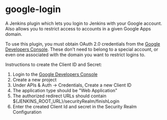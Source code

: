 google-login
============

A Jenkins plugin which lets you login to Jenkins with your Google account. Also allows you to restrict access
to accounts in a given Google Apps domain.


To use this plugin, you must obtain OAuth 2.0 credentials
    from the [Google Developers Console](https://console.developers.google.com). These don't need to belong to a
    special account, or even one associated with the domain you want to restrict logins to.

Instructions to create the Client ID and Secret:

 1. Login to the [Google Developers Console](https://console.developers.google.com)
 1. Create a new project
 1. Under APIs & Auth -> Credentials, Create a new Client ID
 1. The application type should be "Web Application"
 1. The authorized redirect URLs should contain ${JENKINS_ROOT_URL}/securityRealm/finishLogin
 1. Enter the created Client Id and secret in the Security Realm Configuration
